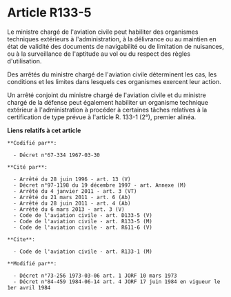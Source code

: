 # Article R133-5

Le ministre chargé de l'aviation civile peut habiliter des organismes techniques extérieurs à l'administration, à la
délivrance ou au maintien en état de validité des documents de navigabilité ou de limitation de nuisances, ou à la
surveillance de l'aptitude au vol ou du respect des règles d'utilisation.

Des arrêtés du ministre chargé de l'aviation civile déterminent les cas, les conditions et les limites dans lesquels ces
organismes exercent leur action.

Un arrêté conjoint du ministre chargé de l'aviation civile et du ministre chargé de la défense peut également habiliter un
organisme technique extérieur à l'administration à procéder à certaines tâches relatives à la certification de type prévue à
l'article R. 133-1 (2°), premier alinéa.

**Liens relatifs à cet article**

	**Codifié par**:

	  - Décret n°67-334 1967-03-30

	**Cité par**:

	  - Arrêté du 28 juin 1996 - art. 13 (V)
	  - Décret n°97-1198 du 19 décembre 1997 - art. Annexe (M)
	  - Arrêté du 4 janvier 2011 - art. 3 (VT)
	  - Arrêté du 21 mars 2011 - art. 6 (Ab)
	  - Arrêté du 28 juin 2011 - art. 4 (Ab)
	  - Arrêté du 6 mars 2013 - art. 3 (V)
	  - Code de l'aviation civile - art. D133-5 (V)
	  - Code de l'aviation civile - art. R133-5 (M)
	  - Code de l'aviation civile - art. R611-6 (V)

	**Cite**:

	  - Code de l'aviation civile - art. R133-1 (M)

	**Modifié par**:

	  - Décret n°73-256 1973-03-06 art. 1 JORF 10 mars 1973
	  - Décret n°84-459 1984-06-14 art. 4 JORF 17 juin 1984 en vigueur le 1er avril 1984
